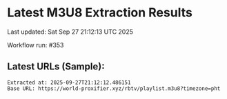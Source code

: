 # Latest M3U8 Extraction Results

Last updated: Sat Sep 27 21:12:13 UTC 2025

Workflow run: #353

## Latest URLs (Sample):
```
Extracted at: 2025-09-27T21:12:12.486151
Base URL: https://world-proxifier.xyz/rbtv/playlist.m3u8?timezone=pht

```
